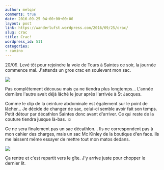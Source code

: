 ```yaml
---
author: melqar
comments: true
date: 2016-09-25 04:00:00+00:00
layout: post
link: https://wanderlufst.wordpress.com/2016/09/25/crac/
slug: crac
title: Crac!
wordpress_id: 511
categories:
- camino
---
```


20/09. Levé tôt pour rejoindre la voie de Tours à Saintes ce soir, la journée commence mal. J'attends un gros crac en soulevant mon sac.

[![](http://wanderlufst.files.wordpress.com/2016/09/wp-image-754415853jpg.jpg)](http://wanderlufst.files.wordpress.com/2016/09/wp-image-754415853jpg.jpg)

Pas complêtement décousu mais ça ne tiendra plus longtemps... L'année dernière l'autre avait déjà lâché le jour après l'arrivée à St Jacques.

Comme le clip de la ceinture abdominale est également sur le point de lâcher... Je décide de changer de sac, celui-ci semble avoir fait son temps. Petit détour par décathlon Saintes donc avant d'arriver. Ce qui reste de la couture tiendra jusque là-bas. ☺

Ce ne sera finalement pas un sac décathlon... Ils ne correspondent pas à mon cahier des charges, mais un sac Mc Kinley de la boutique d'en face. Ils me laissent même essayer de mettre tout mon matos dedans. 

[![](http://wanderlufst.files.wordpress.com/2016/09/wp-image-1910637833jpg.jpg)](http://wanderlufst.files.wordpress.com/2016/09/wp-image-1910637833jpg.jpg)

Ça rentre et c'est repartit vers le gîte. J'y arrive juste pour chopper le dernier lit.
